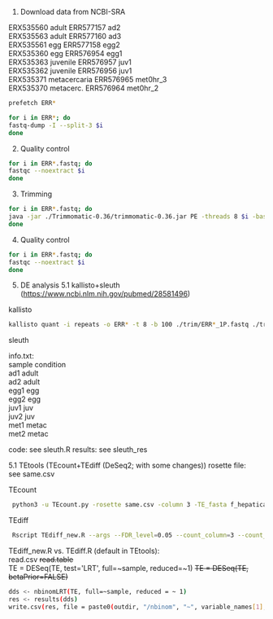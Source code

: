 1) Download data from NCBI-SRA

ERX535560 adult      ERR577157 ad2     
ERX535563 adult      ERR577160 ad3   
ERX535561 egg       ERR577158	egg2   
ERX535360 egg       ERR576954    egg1   
ERX535363 juvenile    ERR576957    juv1   
ERX535362 juvenile     ERR576956    juv1   
ERX535371 metacercaria   ERR576965   met0hr_3   
ERX535370 metacerc.   ERR576964    met0hr_2   


```bash
prefetch ERR*
```
```bash
for i in ERR*; do  
fastq-dump -I --split-3 $i
done
``` 

2) Quality control

```bash
for i in ERR*.fastq; do  
fastqc --noextract $i
done
```

3) Trimming

```bash
for i in ERR*.fastq; do    
java -jar ./Trimmomatic-0.36/trimmomatic-0.36.jar PE -threads 8 $i -baseout ./trim/$i ILLUMINACLIP:TruSeq3-PE-2.fa:2:30:10:7 LEADING:3 TRAILING:3 MAXINFO:25:0.4 MINLEN:25
done
```

4) Quality control


```bash
for i in ERR*.fastq; do  
fastqc --noextract $i
done
```

5) DE analysis
  5.1 kallisto+sleuth (https://www.ncbi.nlm.nih.gov/pubmed/28581496)
 
kallisto 
```bash  
kallisto quant -i repeats -o ERR* -t 8 -b 100 ./trim/ERR*_1P.fastq ./trim/ERR*_2P.fastq
```

sleuth

info.txt:  
sample	condition  
ad1	adult  
ad2	adult  
egg1	egg  
egg2	egg  
juv1	juv  
juv2	juv  
met1	metac  
met2	metac  

code:
see sleuth.R
results:
see sleuth_res

  5.1 TEtools (TEcount+TEdiff (DeSeq2; with some changes))
 rosette file:  
 see same.csv  
 
 TEcount  
 ```bash
  python3 -u TEcount.py -rosette same.csv -column 3 -TE_fasta f_hepatica-families.fa -count all_same_3 -RNA /Johnny/skalon/fasciola/trim/ERR577157_filtered5_1P.fastq /Johnny/skalon/fasciola/trim/ERR577160_filtered_1P.fastq /Johnny/skalon/fasciola/trim/ERR577158_filtered_1P.fastq /Johnny/skalon/fasciola/trim/ERR576954_filtered_1P.fastq /Johnny/skalon/fasciola/trim/ERR576957_filtered_1P.fastq /Johnny/skalon/fasciola/trim/ERR576956_filtered_1P.fastq /Johnny/skalon/fasciola/trim/ERR576965_filtered_1P.fastq /Johnny/skalon/fasciola/trim/ERR576964_filtered_1P.fastq -RNApair /Johnny/skalon/fasciola/trim/ERR577157_filtered5_2P.fastq /Johnny/skalon/fasciola/trim/ERR577160_filtered_2P.fastq /Johnny/skalon/fasciola/trim/ERR577158_filtered_2P.fastq /Johnny/skalon/fasciola/trim/ERR576954_filtered_2P.fastq /Johnny/skalon/fasciola/trim/ERR576957_filtered_2P.fastq /Johnny/skalon/fasciola/trim/ERR576956_filtered_2P.fastq /Johnny/skalon/fasciola/trim/ERR576965_filtered_2P.fastq /Johnny/skalon/fasciola/trim/ERR576964_filtered_2P.fastq -bowtie2 -insert 100 | tee all_same_3.log
  ```
  TEdiff  
  ```bash
   Rscript TEdiff_new.R --args --FDR_level=0.05 --count_column=3 --count_file=\"all_same_3.csv\" experiment_formula=\"sample:replicant:condition\" --sample_names=\"adult:1:adult,adult:2:adult,egg:1:egg,egg:2:egg,juv:1:juv,juv:2:juv,met:1:met,met:2:met\" --outdir=\"all_out\" --htmlfile=\"all_out.html\"
```
TEdiff_new.R vs. TEdiff.R (default in TEtools):  
read.csv          ~~read.table~~  
TE = DESeq(TE, test='LRT', full=~sample, reduced=~1)  ~~TE = DESeq(TE, betaPrior=FALSE)~~  
```bash
dds <- nbinomLRT(TE, full=~sample, reduced = ~ 1)
res <- results(dds)
write.csv(res, file = paste0(outdir, "/nbinom", "~", variable_names[1], ".csv"))
```
